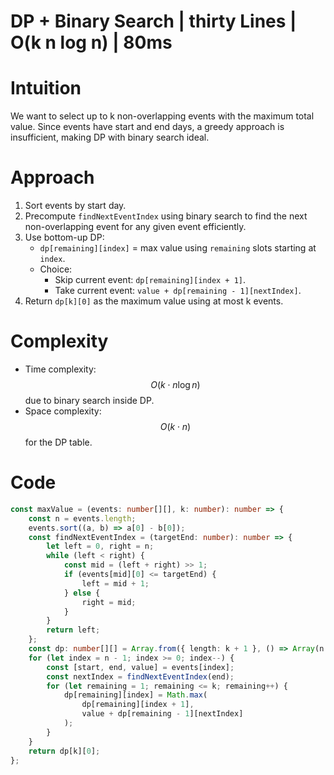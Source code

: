 # DP + Binary Search |  thirty Lines | O(k n log n) | 80ms

# Intuition
We want to select up to k non-overlapping events with the maximum total value. Since events have start and end days, a greedy approach is insufficient, making DP with binary search ideal.

# Approach
1. Sort events by start day.
2. Precompute `findNextEventIndex` using binary search to find the next non-overlapping event for any given event efficiently.
3. Use bottom-up DP:
   - `dp[remaining][index]` = max value using `remaining` slots starting at `index`.
   - Choice:
     - Skip current event: `dp[remaining][index + 1]`.
     - Take current event: `value + dp[remaining - 1][nextIndex]`.
4. Return `dp[k][0]` as the maximum value using at most k events.

# Complexity
- Time complexity: $$O(k \cdot n \log n)$$ due to binary search inside DP.
- Space complexity: $$O(k \cdot n)$$ for the DP table.

# Code
```typescript
const maxValue = (events: number[][], k: number): number => {
    const n = events.length;
    events.sort((a, b) => a[0] - b[0]);
    const findNextEventIndex = (targetEnd: number): number => {
        let left = 0, right = n;
        while (left < right) {
            const mid = (left + right) >> 1;
            if (events[mid][0] <= targetEnd) {
                left = mid + 1;
            } else {
                right = mid;
            }
        }
        return left;
    };
    const dp: number[][] = Array.from({ length: k + 1 }, () => Array(n + 1).fill(0));
    for (let index = n - 1; index >= 0; index--) {
        const [start, end, value] = events[index];
        const nextIndex = findNextEventIndex(end);
        for (let remaining = 1; remaining <= k; remaining++) {
            dp[remaining][index] = Math.max(
                dp[remaining][index + 1],
                value + dp[remaining - 1][nextIndex]
            );
        }
    }
    return dp[k][0];
};
```
